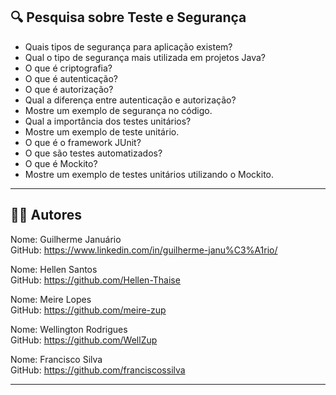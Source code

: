 ## 🔍 Pesquisa sobre Teste e Segurança

- Quais tipos de segurança para aplicação existem?
- Qual o tipo de segurança mais utilizada em projetos Java?
- O que é criptografia?
- O que é autenticação?
- O que é autorização?
- Qual a diferença entre autenticação e autorização?
- Mostre um exemplo de segurança no código.
- Qual a importância dos testes unitários?
- Mostre um exemplo de teste unitário.
- O que é o framework JUnit?
- O que são testes automatizados?
- O que é Mockito?
- Mostre um exemplo de testes unitários utilizando o Mockito.

---

## 👨‍💻 Autores

Nome: Guilherme Januário <br> GitHub: https://www.linkedin.com/in/guilherme-janu%C3%A1rio/

Nome: Hellen Santos <br> GitHub: https://github.com/Hellen-Thaise

Nome: Meire Lopes <br> GitHub: https://github.com/meire-zup

Nome: Wellington Rodrigues <br> GitHub: https://github.com/WellZup

Nome: Francisco Silva <br> GitHub: https://github.com/franciscossilva

---

